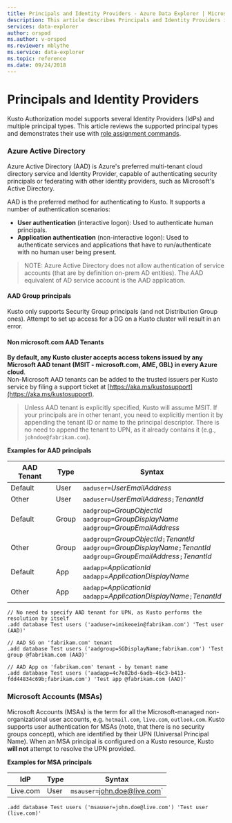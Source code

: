 ```yaml
---
title: Principals and Identity Providers - Azure Data Explorer | Microsoft Docs
description: This article describes Principals and Identity Providers in Azure Data Explorer.
services: data-explorer
author: orspod
ms.author: v-orspod
ms.reviewer: mblythe
ms.service: data-explorer
ms.topic: reference
ms.date: 09/24/2018
---
```

# Principals and Identity Providers

Kusto Authorization model supports several Identity Providers (IdPs) and multiple principal types.
This article reviews the supported principal types and demonstrates their use with [role assignment commands](../../management/security-roles.md).

### Azure Active Directory
Azure Active Directory (AAD) is Azure's preferred multi-tenant cloud directory service and Identity Provider,
capable of authenticating security principals or federating with other identity providers, such as Microsoft's Active Directory.

AAD is the preferred method for authenticating to Kusto. It supports a number of authentication scenarios:
* **User authentication** (interactive logon): Used to authenticate human principals.
* **Application authentication** (non-interactive logon): Used to authenticate services and applications that have to run/authenticate with no human user being present.

>NOTE: Azure Active Directory does not allow authentication of service accounts (that are by definition on-prem AD entities).
  The AAD equivalent of AD service account is the AAD application.

#### AAD Group principals
Kusto only supports Security Group principals (and not Distribution Group ones). Attempt to set up access for a DG on a Kusto cluster will result in an error.

#### Non microsoft.com AAD Tenants
**By default, any Kusto cluster accepts access tokens issued by any Microsoft AAD tenant (MSIT - microsoft.com, AME, GBL) in every Azure cloud**.<br>
Non-Microsoft AAD tenants can be added to the trusted issuers per Kusto service by filing a support ticket at [https://aka.ms/kustosupport](https://aka.ms/kustosupport).
>Unless AAD tenant is explicitly specified, Kusto will assume MSIT.
  If your principals are in other tenant, you need to explicitly mention it by appending the tenant ID or name to the principal descriptor.
  There is no need to append the tenant to UPN, as it already contains it (e.g., `johndoe@fabrikam.com`).


**Examples for AAD principals**


|AAD Tenant |Type |Syntax |
|-----------|-----|-------|
|Default  |User  |`aaduser=`*UserEmailAddress*
|Other    |User  |`aaduser=`*UserEmailAddress*`;`*TenantId*
|Default  |Group |`aadgroup=`*GroupObjectId*<br>`aadgroup=`*GroupDisplayName*<br>`aadgroup=`*GroupEmailAddress*
|Other    |Group |`aadgroup=`*GroupObjectId*`;`*TenantId*<br>`aadgroup=`*GroupDisplayName*`;`*TenantId*<br>`aadgroup=`*GroupEmailAddress*`;`*TenantId*
|Default  |App   |`aadapp=`*ApplicationId*<br>`aadapp`=*ApplicationDisplayName*
|Other    |App   |`aadapp=`*ApplicationId*<br>`aadapp`=*ApplicationDisplayName*`;`*TenantId*

```kusto
// No need to specify AAD tenant for UPN, as Kusto performs the resolution by itself
.add database Test users ('aaduser=imikeoein@fabrikam.com') 'Test user (AAD)'

// AAD SG on 'fabrikam.com' tenant
.add database Test users ('aadgroup=SGDisplayName;fabrikam.com') 'Test group @fabrikam.com (AAD)'

// AAD App on 'fabrikam.com' tenant - by tenant name
.add database Test users ('aadapp=4c7e82bd-6adb-46c3-b413-fdd44834c69b;fabrikam.com') 'Test app @fabrikam.com (AAD)'
```


### Microsoft Accounts (MSAs)
Microsoft Accounts (MSAs) is the term for all the Microsoft-managed non-organizational user accounts, e.g. `hotmail.com`, `live.com`, `outlook.com`.
Kusto supports user authentication for MSAs (note, that there is no security groups concept), which are identified by their UPN (Universal Principal Name).
When an MSA principal is configured on a Kusto resource, Kusto **will not** attempt to resolve the UPN provided.

**Examples for MSA principals**

|IdP  |Type  |Syntax |
|-----|------|-------|
|Live.com |User  |`msauser=`john.doe@live.com`

```kusto
.add database Test users ('msauser=john.doe@live.com') 'Test user (live.com)'
```

